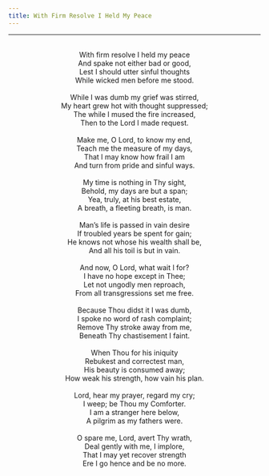 ```yaml
---
title: With Firm Resolve I Held My Peace
---
```


---
<center>
<br/>
With firm resolve I held my peace<br/>
And spake not either bad or good,<br/>
Lest I should utter sinful thoughts<br/>
While wicked men before me stood.<br/>
<br/>
While I was dumb my grief was stirred,<br/>
My heart grew hot with thought suppressed;<br/>
The while I mused the fire increased,<br/>
Then to the Lord I made request.<br/>
<br/>
Make me, O Lord, to know my end,<br/>
Teach me the measure of my days,<br/>
That I may know how frail I am<br/>
And turn from pride and sinful ways.<br/>
<br/>
My time is nothing in Thy sight,<br/>
Behold, my days are but a span;<br/>
Yea, truly, at his best estate,<br/>
A breath, a fleeting breath, is man.<br/>
<br/>
Man’s life is passed in vain desire<br/>
If troubled years be spent for gain;<br/>
He knows not whose his wealth shall be,<br/>
And all his toil is but in vain.<br/>
<br/>
And now, O Lord, what wait I for?<br/>
I have no hope except in Thee;<br/>
Let not ungodly men reproach,<br/>
From all transgressions set me free.<br/>
<br/>
Because Thou didst it I was dumb,<br/>
I spoke no word of rash complaint;<br/>
Remove Thy stroke away from me,<br/>
Beneath Thy chastisement I faint.<br/>
<br/>
When Thou for his iniquity<br/>
Rebukest and correctest man,<br/>
His beauty is consumed away;<br/>
How weak his strength, how vain his plan.<br/>
<br/>
Lord, hear my prayer, regard my cry;<br/>
I weep; be Thou my Comforter.<br/>
I am a stranger here below,<br/>
A pilgrim as my fathers were.<br/>
<br/>
O spare me, Lord, avert Thy wrath,<br/>
Deal gently with me, I implore,<br/>
That I may yet recover strength<br/>
Ere I go hence and be no more.<br/>

</center>